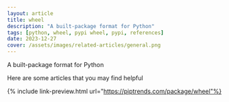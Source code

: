 ```yaml
---
layout: article
title: wheel
description: "A built-package format for Python"
tags: [python, wheel, pypi wheel, pypi, references]
date: 2023-12-27
cover: /assets/images/related-articles/general.png
---
```


A built-package format for Python

Here are some articles that you may find helpful

{% include link-preview.html url="https://piptrends.com/package/wheel"%}